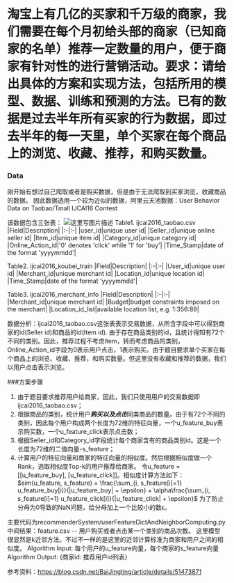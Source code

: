 # 淘宝上有几亿的买家和千万级的商家，我们需要在每个月初给头部的商家（已知商家的名单）推荐一定数量的用户，便于商家有针对性的进行营销活动。要求：请给出具体的方案和实现方法，包括所用的模型、数据、训练和预测的方法。已有的数据是过去半年所有买家的行为数据，即过去半年的每一天里，单个买家在每个商品上的浏览、收藏、推荐，和购买数量。

### Data
刚开始有想过自己爬取或者是购买数据，但是由于无法爬取到买家浏览，收藏商品的数据。
因此数据选用一个较为近似的数据，阿里云天池数据：User Behavior Data on Taobao/Tmall IJCAI16 Contest

该数据包含三张表：
![这里写图片描述](http://https://github.com/xuehuachunsheng/study_sklearn/blob/master/recommenderSystem/datatable.png)
Table1. ijcai2016_taobao.csv
|Field|Description|
|:-|:-|
|user_id|unique user id|
|Seller_id|unique online seller id|
|Item_id|unique item id|
|Category_id|unique category id|
|Online_Action_id|'0' denotes 'click' while '1' for 'buy'|
|Time_Stamp|date of the format 'yyyymmdd'|

Table2. ijcai2016_koubei_train
|Field|Description|
|:-|:-|
|User_id|unique user id|
|Merchant_id|unique merchant id|
|Location_id|unique location id|
|Time_Stamp|date of the format 'yyyymmdd'|

Table3. ijcai2016_merchant_info
|Field|Description|
|:-|:-|
|Merchant_id|unique merchant id|
|Budget|budget constraints imposed on the merchant|
|Location_id_list|available location list, e.g. 1:356:89|

数据分析：ijcai2016_taobao.csv这张表表示交易数据，从所含字段中可以得到商家的id(Seller id)和商品的id(Item id). 由于存在商品类别的id，且统计得知有72个不同的类别。因此，推荐过程不考虑Item，转而考虑商品的类别，Online_Action_id字段为0表示用户点击，1表示购买。由于题目要求单个买家在每个商品上的浏览、收藏、推荐，和购买数量。但这里没有收藏和推荐的数据，我们以用户点击表示浏览。

###方案步骤
1. 由于题目要求推荐用户给商家，因此，我们只使用用户的交易数据即ijcai2016_taobao.csv；
2. 根据商品的类别，统计用户***购买以及点击***同类商品的数量。由于有72个不同的类别，因此每个用户构成两个长度为72维的特征向量，一个u_feature_buy表示购买数，一个u_feature_click表示点击数；
3. 根据Seller_id和Category_id字段统计每个商家含有的商品类别id。这是一个长度为72维的二值向量-s_feature；
4. 计算用户的特征向量和商家的特征向量的相似度。然后根据相似度做一个Rank，选取相似度Top-k的用户推荐给商家。
令u_feature = [[u_feature_buy], [u_feature_click]]。相似度计算方法如下：
$sim(u_feature, s_feature) = \frac{\sum_{i, s_feature[i]=1} u_feature_buy[i]}{|u_feature_buy| + \epsilon} + \alpha\frac{\sum_{i, s_feature[i]=1} u_feature_click[i]}{|u_feature_click| + \epsilon}$
为了防止分母为0导致的NaN问题，给分母加上一个比较小的数$\epsilon$。

主要代码为recommenderSystem/userFeatureDictAndNeighborComputing.py
中间结果：feature.csv -- 用户购买或者点击某一个类别的商品次数。
这里模型很显然是k近邻方法。不过不一样的是这里的近邻计算标准为商家和用户之间的相似度。
Algorithm Input: 每个用户的u_feature向量，每个商家的s_feature向量
Algorithm Output: {商家id: 推荐用户id列表}

参考资料：https://blog.csdn.net/BaiJingting/article/details/51473871